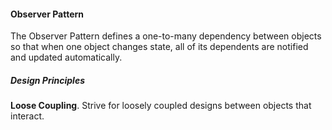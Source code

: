 #### Observer Pattern

The Observer Pattern defines a one-to-many dependency between objects so that when one object changes state, all of its dependents are notified and updated automatically.

##### Design Principles

**Loose Coupling**. Strive for loosely coupled designs between objects that interact.